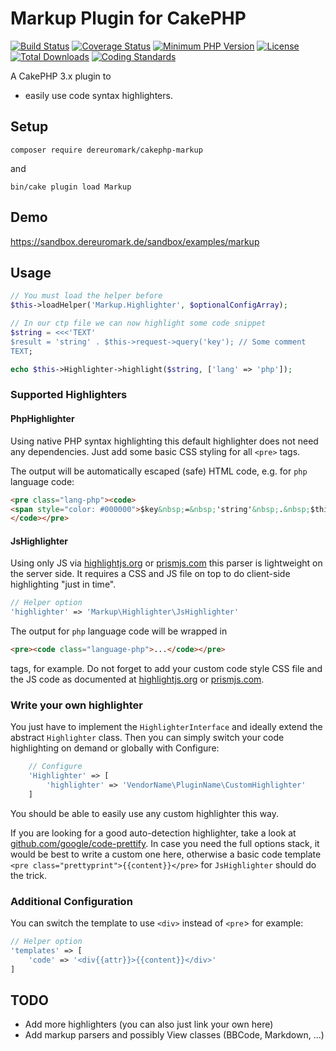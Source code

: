 # Markup Plugin for CakePHP
[![Build Status](https://api.travis-ci.org/dereuromark/cakephp-markup.svg)](https://travis-ci.org/dereuromark/cakephp-markup)
[![Coverage Status](https://coveralls.io/repos/dereuromark/cakephp-markup/badge.svg)](https://coveralls.io/r/dereuromark/cakephp-markup)
[![Minimum PHP Version](http://img.shields.io/badge/php-%3E%3D%205.6-8892BF.svg)](https://php.net/)
[![License](https://poser.pugx.org/dereuromark/cakephp-markup/license)](https://packagist.org/packages/dereuromark/cakephp-markup)
[![Total Downloads](https://poser.pugx.org/dereuromark/cakephp-markup/d/total.svg)](https://packagist.org/packages/dereuromark/cakephp-markup)
[![Coding Standards](https://img.shields.io/badge/cs-PSR--2--R-yellow.svg)](https://github.com/php-fig-rectified/fig-rectified-standards)

A CakePHP 3.x plugin to
- easily use code syntax highlighters.

## Setup
```
composer require dereuromark/cakephp-markup
```
and
```
bin/cake plugin load Markup
```

## Demo
https://sandbox.dereuromark.de/sandbox/examples/markup

## Usage

```php
// You must load the helper before
$this->loadHelper('Markup.Highlighter', $optionalConfigArray);

// In our ctp file we can now highlight some code snippet
$string = <<<'TEXT'
$result = 'string' . $this->request->query('key'); // Some comment
TEXT;

echo $this->Highlighter->highlight($string, ['lang' => 'php']);
```

### Supported Highlighters

#### PhpHighlighter
Using native PHP syntax highlighting this default highlighter does not need any dependencies.
Just add some basic CSS styling for all `<pre>` tags.

The output will be automatically escaped (safe) HTML code, e.g. for `php` language code:
```html
<pre class="lang-php"><code>
<span style="color: #000000">$key&nbsp;=&nbsp;'string'&nbsp;.&nbsp;$this-&gt;something-&gt;do(true);&nbsp;//&nbsp;Some&nbsp;comment</span>
</code></pre>
```

#### JsHighlighter
Using only JS via [highlightjs.org](https://highlightjs.org/) or [prismjs.com](http://prismjs.com/) this parser is lightweight on the server side.
It requires a CSS and JS file on top to do client-side highlighting "just in time".
```php
// Helper option
'highlighter' => 'Markup\Highlighter\JsHighlighter'
```

The output for `php` language code will be wrapped in
```html
<pre><code class="language-php">...</code></pre>
```
tags, for example.
Do not forget to add your custom code style CSS file and the JS code as documented at [highlightjs.org](https://highlightjs.org/usage/) or [prismjs.com](http://prismjs.com/#basic-usage).

### Write your own highlighter
You just have to implement the `HighlighterInterface` and ideally extend the abstract `Highlighter` class.
Then you can simply switch your code highlighting on demand or globally with Configure:
```php
	// Configure
	'Highlighter' => [
		'highlighter' => 'VendorName\PluginName\CustomHighlighter'
	]
```

You should be able to easily use any custom highlighter this way.

If you are looking for a good auto-detection highlighter, take a look at [github.com/google/code-prettify](https://github.com/google/code-prettify).
In case you need the full options stack, it would be best to write a custom one here, otherwise a basic code template `<pre class="prettyprint">{{content}}</pre>` for `JsHighlighter` should do the trick.

### Additional Configuration
You can switch the template to use `<div>` instead of `<pre`> for example:
```php
// Helper option
'templates' => [
	'code' => '<div{{attr}}>{{content}}</div>'
]
```

## TODO
- Add more highlighters (you can also just link your own here)
- Add markup parsers and possibly View classes (BBCode, Markdown, ...)
